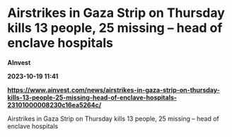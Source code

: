 # Airstrikes in Gaza Strip on Thursday kills 13 people, 25 missing – head of enclave hospitals
**AInvest**

**2023-10-19 11:41**

**https://www.ainvest.com/news/airstrikes-in-gaza-strip-on-thursday-kills-13-people-25-missing-head-of-enclave-hospitals-23101000008230c16ea5264c/**

Airstrikes in Gaza Strip on Thursday kills 13 people, 25 missing – head of enclave hospitals